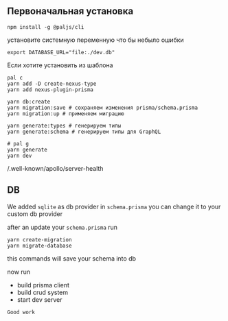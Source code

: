 ## Первоначальная установка

```shell
npm install -g @paljs/cli
```

установите системную переменную что бы небыло ошибки

```shell
export DATABASE_URL="file:./dev.db"
```

Если хотите установить из шаблона

```shell
pal c
yarn add -D create-nexus-type
yarn add nexus-plugin-prisma
```

```shell
yarn db:create
yarn migration:save # сохраняем изменения prisma/schema.prisma
yarn migration:up # применяем миграцию
```

```shell
yarn generate:types # генерируем типы
yarn generate:schema # генерируем типы для GraphQL
```

```shell
# pal g
yarn generate
yarn dev
```

/.well-known/apollo/server-health

## DB

We added `sqlite` as db provider in `schema.prisma` you can change it to your custom db provider

after an update your `schema.prisma` run

```shell
yarn create-migration
yarn migrate-database
```

this commands will save your schema into db

now run


- build prisma client
- build crud system
- start dev server

`Good work`
